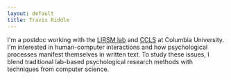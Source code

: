 ```yaml
---
layout: default
title: Travis Riddle
---
```


I'm a postdoc working with the [LIRSM lab](http://www.columbia.edu/cu/psychology/vpvaughns/) and [CCLS](ccls.columbia.edu) at Columbia University. I'm interested in human-computer interactions and how psychological processes manifest themselves in written text. To study these issues, I blend traditional lab-based psychological research methods with techniques from computer science. 
